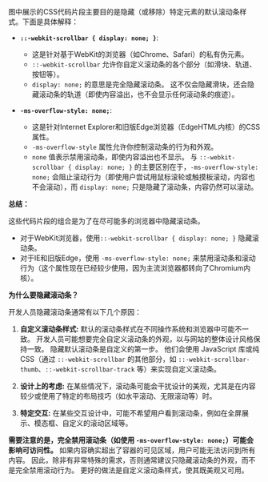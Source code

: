 图中展示的CSS代码片段主要目的是隐藏（或移除）特定元素的默认滚动条样式。下面是具体解释：

*   **`::-webkit-scrollbar { display: none; }`**:

    *   这是针对基于WebKit的浏览器（如Chrome、Safari）的私有伪元素。
    *   `::-webkit-scrollbar` 允许你自定义滚动条的各个部分（如滑块、轨道、按钮等）。
    *   `display: none;` 的意思是完全隐藏滚动条。  这不仅会隐藏滑块，还会隐藏滚动条的轨道（即使内容溢出，也不会显示任何滚动条的痕迹）。

*   **`-ms-overflow-style: none;`**:

    *   这是针对Internet Explorer和旧版Edge浏览器（EdgeHTML内核）的CSS属性。
    *   `-ms-overflow-style` 属性允许你控制滚动条的行为和外观。
    *   `none` 值表示禁用滚动条，即使内容溢出也不显示。  与 `::-webkit-scrollbar { display: none; }` 的主要区别在于，`-ms-overflow-style: none;` 会阻止滚动行为（即使用户尝试用鼠标滚轮或触摸板滚动，内容也不会滚动），而 `display: none;` 只是隐藏了滚动条，内容仍然可以滚动。

**总结：**

这些代码片段的组合是为了在尽可能多的浏览器中隐藏滚动条。

*   对于WebKit浏览器，使用`::-webkit-scrollbar { display: none; }` 隐藏滚动条。
*   对于IE和旧版Edge，使用 `-ms-overflow-style: none;` 来禁用滚动条和滚动行为（这个属性现在已经较少使用，因为主流浏览器都转向了Chromium内核）。

**为什么要隐藏滚动条？**

开发人员隐藏滚动条通常有以下几个原因：

1.  **自定义滚动条样式:**  默认的滚动条样式在不同操作系统和浏览器中可能不一致。  开发人员可能想要完全自定义滚动条的外观，以与网站的整体设计风格保持一致。  隐藏默认滚动条是自定义的第一步。  他们会使用 JavaScript 库或纯 CSS（通过 `::-webkit-scrollbar` 的其他部分，如 `::-webkit-scrollbar-thumb`、`::-webkit-scrollbar-track` 等）来实现自定义滚动条。

2.  **设计上的考虑:**  在某些情况下，滚动条可能会干扰设计的美观，尤其是在内容较少或使用了特定的布局技巧（如水平滚动、无限滚动等）时。

3.  **特定交互:**  在某些交互设计中，可能不希望用户看到滚动条，例如在全屏展示、模态框、自定义的滚动区域等。

**需要注意的是，完全禁用滚动条（如使用 `-ms-overflow-style: none;`）可能会影响可访问性。**  如果内容确实超出了容器的可见区域，用户可能无法访问到所有内容。  因此，除非有非常特殊的需求，否则通常建议只隐藏滚动条的外观，而不是完全禁用滚动行为。 更好的做法是自定义滚动条样式，使其既美观又可用。
